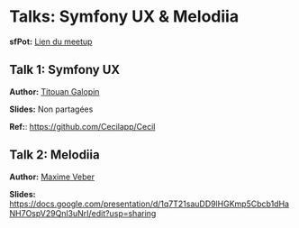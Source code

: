 Talks: Symfony UX & Melodiia
===========================================

__sfPot:__ [Lien du meetup](https://www.meetup.com/fr-FR/afsy-sfpot/events/290687459/)

Talk 1: Symfony UX
------

__Author:__ [Titouan Galopin](https://github.com/tgalopin)

__Slides:__ Non partagées

__Ref:__: https://github.com/Cecilapp/Cecil

Talk 2: Melodiia
------

__Author:__ [Maxime Veber](https://github.com/Nek-)

__Slides:__ https://docs.google.com/presentation/d/1q7T21sauDD9lHGKmp5Cbcb1dHaNH7OspV29Qnl3uNrI/edit?usp=sharing
